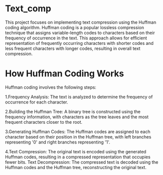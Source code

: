 # Text_comp
This project focuses on implementing text compression using the Huffman coding algorithm. Huffman coding is a popular lossless compression technique that assigns variable-length codes to characters based on their frequency of occurrence in the text. This approach allows for efficient representation of frequently occurring characters with shorter codes and less frequent characters with longer codes, resulting in overall text compression.

# How Huffman Coding Works

Huffman coding involves the following steps:

1.Frequency Analysis: The text is analyzed to determine the frequency of occurrence for each character.

2.Building the Huffman Tree: A binary tree is constructed using the frequency information, with characters as the tree leaves and the most frequent characters closer to the root.

3.Generating Huffman Codes: The Huffman codes are assigned to each character based on their position in the Huffman tree, with left branches representing '0' and right branches representing '1'.

4.Text Compression: The original text is encoded using the generated Huffman codes, resulting in a compressed representation that occupies fewer bits.
Text Decompression: The compressed text is decoded using the Huffman codes and the Huffman tree, reconstructing the original text.
